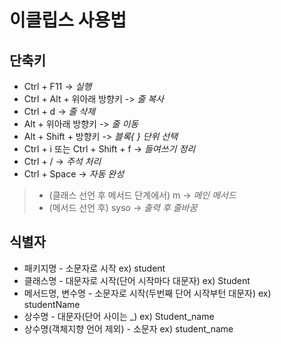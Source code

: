 # 이클립스 사용법

## 단축키
- Ctrl + F11 -> *실행*
- Ctrl + Alt + 위아래 방향키 -> *줄 복사*
- Ctrl + d -> *줄 삭제*
- Alt + 위아래 방향키 -> *줄 이동*
- Alt + Shift + 방향키 -> *블록{ } 단위 선택*
- Ctrl + i 또는 Ctrl + Shift + f -> *들여쓰기 정리*
- Ctrl + / -> *주석 처리*
- Ctrl + Space -> *자동 완성*
> - (클래스 선언 후 메서드 단계에서) m -> *메인 메서드*
> - (메서드 선언 후) syso -> *출력 후 줄바꿈*

## 식별자
- 패키지명 - 소문자로 시작 ex) student
- 클래스명 - 대문자로 시작(단어 시작마다 대문자) ex) Student
- 메서드명, 변수명 - 소문자로 시작(두번째 단어 시작부턴 대문자) ex) studentName
- 상수명 - 대문자(단어 사이는 _) ex) Student_name
- 상수명(객체지향 언어 제외) - 소문자 ex) student_name

